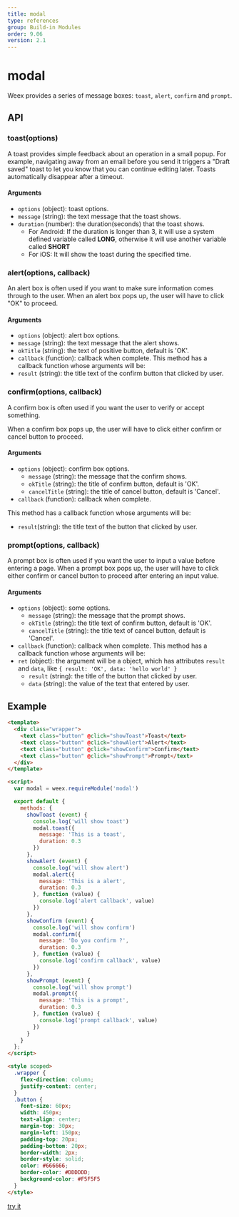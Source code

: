 ```yaml
---
title: modal
type: references
group: Build-in Modules
order: 9.06
version: 2.1
---
```


# modal

Weex provides a series of message boxes: `toast`, `alert`, `confirm` and `prompt`.

## API
### toast(options)

A toast provides simple feedback about an operation in a small popup. For example, navigating away from an email before you send it triggers a "Draft saved" toast to let you know that you can continue editing later. Toasts automatically disappear after a timeout.

#### Arguments
- `options` (object): toast options.
 - `message` (string): the text message that the toast shows.
 - `duration` (number): the duration(seconds) that the toast shows.
   - For Android: If the duration is longer than 3, it will use a system defined variable called **LONG**, otherwise it will use another variable called **SHORT**
   - For iOS: It will show the toast during the specified time.

### alert(options, callback)

An alert box is often used if you want to make sure information comes through to the user.
When an alert box pops up, the user will have to click "OK" to proceed.

#### Arguments

- `options` (object): alert box options.
 - `message` (string): the text message that the alert shows.
 - `okTitle` (string): the text of positive button, default is 'OK'.
 - `callback` (function): callback when complete.
  This method has a callback function whose arguments will be:
- `result` (string): the title text of the confirm button that clicked by user.

### confirm(options, callback)
A confirm box is often used if you want the user to verify or accept something.

When a confirm box pops up, the user will have to click either confirm or cancel button to proceed.

#### Arguments
- `options` (object): confirm box options.
  - `message` (string): the message that the confirm shows.
  - `okTitle` (string): the title of confirm button, default is 'OK'.
  - `cancelTitle` (string): the title of cancel button, default is 'Cancel'.
- `callback` (function): callback when complete.

This method has a callback function whose arguments will be:
- `result`(string): the title text of the button that clicked by user.

### prompt(options, callback)

A prompt box is often used if you want the user to input a value before entering a page.
When a prompt box pops up, the user will have to click either confirm or cancel button to proceed after entering an input value.

#### Arguments
- `options` (object): some options.
  - `message` (string): the message that the prompt shows.
  - `okTitle` (string): the title text of confirm button, default is 'OK'.
  - `cancelTitle` (string): the title text of cancel button, default is 'Cancel'.
- `callback` (function): callback when complete.
  This method has a callback function whose arguments will be:
- `ret` (object): the argument will be a object, which has attributes `result` and `data`,  like `{ result: 'OK', data: 'hello world' }`
  - `result` (string): the title of the button that clicked by user.
  - `data` (string): the value of the text that entered by user.

## Example

```html
<template>
  <div class="wrapper">
    <text class="button" @click="showToast">Toast</text>
    <text class="button" @click="showAlert">Alert</text>
    <text class="button" @click="showConfirm">Confirm</text>
    <text class="button" @click="showPrompt">Prompt</text>
  </div>
</template>

<script>
  var modal = weex.requireModule('modal')

  export default {
    methods: {
      showToast (event) {
        console.log('will show toast')
        modal.toast({
          message: 'This is a toast',
          duration: 0.3
        })
      },
      showAlert (event) {
        console.log('will show alert')
        modal.alert({
          message: 'This is a alert',
          duration: 0.3
        }, function (value) {
          console.log('alert callback', value)
        })
      },
      showConfirm (event) {
        console.log('will show confirm')
        modal.confirm({
          message: 'Do you confirm ?',
          duration: 0.3
        }, function (value) {
          console.log('confirm callback', value)
        })
      },
      showPrompt (event) {
        console.log('will show prompt')
        modal.prompt({
          message: 'This is a prompt',
          duration: 0.3
        }, function (value) {
          console.log('prompt callback', value)
        })
      }
    }
  };
</script>

<style scoped>
  .wrapper {
    flex-direction: column;
    justify-content: center;
  }
  .button {
    font-size: 60px;
    width: 450px;
    text-align: center;
    margin-top: 30px;
    margin-left: 150px;
    padding-top: 20px;
    padding-bottom: 20px;
    border-width: 2px;
    border-style: solid;
    color: #666666;
    border-color: #DDDDDD;
    background-color: #F5F5F5
  }
</style>
```

[try it](http://dotwe.org/vue/a7dddfb24edb72be947fc4eec3803f1d)
